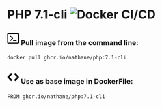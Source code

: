 # PHP 7.1-cli ![Docker CI/CD](https://github.com/nathane/php/workflows/Docker%20CI/CD/badge.svg?branch=7.1-cli)

### ![Terminal](icons/terminal.svg) Pull image from the command line:

```
docker pull ghcr.io/nathane/php:7.1-cli
```

### ![Code](icons/code.svg) Use as base image in DockerFile:

```
FROM ghcr.io/nathane/php:7.1-cli
```
